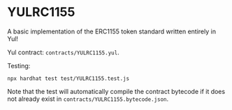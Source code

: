 # YULRC1155

A basic implementation of the ERC1155 token standard written entirely in Yul!

Yul contract: `contracts/YULRC1155.yul`.

Testing:

```shell
npx hardhat test test/YULRC1155.test.js
```

Note that the test will automatically compile the contract bytecode if it does not already exist in `contracts/YULRC1155.bytecode.json`.
